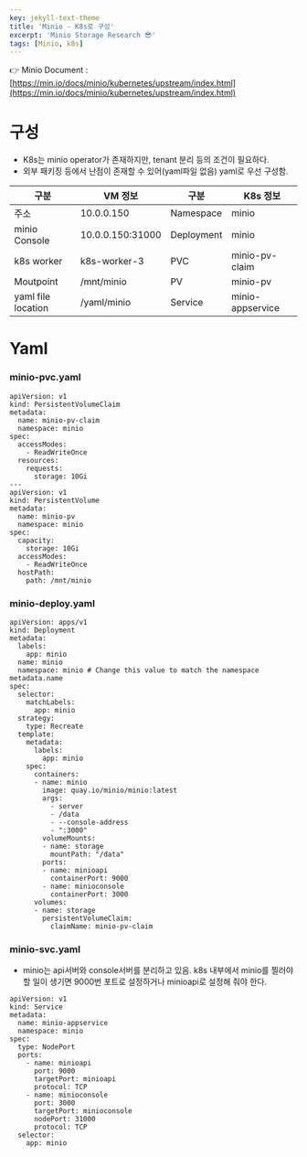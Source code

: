 ```yaml
---
key: jekyll-text-theme
title: 'Minio - K8s로 구성'
excerpt: 'Minio Storage Research 😎'
tags: [Minio, k8s]
---
```




:point_right: Minio Document : [https://min.io/docs/minio/kubernetes/upstream/index.html](https://min.io/docs/minio/kubernetes/upstream/index.html)





# 구성

* K8s는 minio operator가 존재하지만, tenant 분리 등의 조건이 필요하다.
* 외부 패키징 등에서 난점이 존재할 수 있어(yaml파일 없음) yaml로 우선 구성함.

| 구분               | VM 정보          | 구분       | K8s 정보         |
| ------------------ | ---------------- | ---------- | ---------------- |
| 주소               | 10.0.0.150       | Namespace  | minio            |
| minio Console      | 10.0.0.150:31000 | Deployment | minio            |
| k8s worker         | k8s-worker-3     | PVC        | minio-pv-claim   |
| Moutpoint          | /mnt/minio       | PV         | minio-pv         |
| yaml file location | /yaml/minio      | Service    | minio-appservice |



# Yaml

### minio-pvc.yaml

```
apiVersion: v1
kind: PersistentVolumeClaim
metadata:
  name: minio-pv-claim
  namespace: minio
spec:
  accessModes:
    - ReadWriteOnce
  resources:
    requests:
      storage: 10Gi
---
apiVersion: v1
kind: PersistentVolume
metadata:
  name: minio-pv
  namespace: minio
spec:
  capacity:
    storage: 10Gi
  accessModes:
    - ReadWriteOnce
  hostPath:
    path: /mnt/minio

```

### minio-deploy.yaml

```
apiVersion: apps/v1
kind: Deployment
metadata:
  labels:
    app: minio
  name: minio
  namespace: minio # Change this value to match the namespace metadata.name
spec:
  selector:
    matchLabels:
      app: minio
  strategy:
    type: Recreate
  template:
    metadata:
      labels:
        app: minio
    spec:
      containers:
      - name: minio
        image: quay.io/minio/minio:latest
        args:
          - server
          - /data
          - --console-address
          - ":3000"
        volumeMounts:
        - name: storage
          mountPath: "/data"
        ports:
        - name: minioapi
          containerPort: 9000
        - name: minioconsole
          containerPort: 3000
      volumes:
      - name: storage
        persistentVolumeClaim:
          claimName: minio-pv-claim
```

### minio-svc.yaml

* minio는 api서버와 console서버를 분리하고 있음. k8s 내부에서 minio를 찔러야 할 일이 생기면 9000번 포트로 설정하거나 minioapi로 설정해 줘야 한다.


```
apiVersion: v1
kind: Service
metadata:
  name: minio-appservice
  namespace: minio
spec:
  type: NodePort
  ports:
    - name: minioapi
      port: 9000
      targetPort: minioapi
      protocol: TCP
    - name: minioconsole
      port: 3000
      targetPort: minioconsole
      nodePort: 31000
      protocol: TCP
  selector:
    app: minio
```